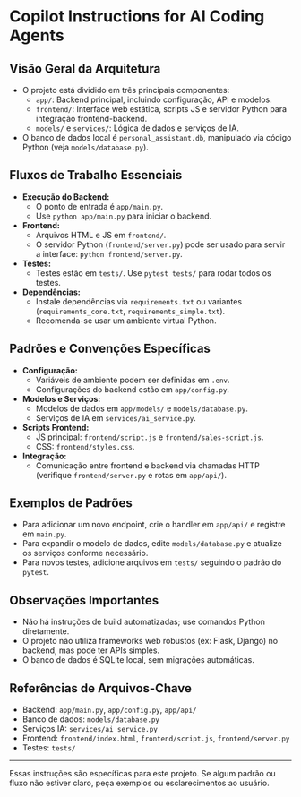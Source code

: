 # Copilot Instructions for AI Coding Agents

## Visão Geral da Arquitetura
- O projeto está dividido em três principais componentes:
  - `app/`: Backend principal, incluindo configuração, API e modelos.
  - `frontend/`: Interface web estática, scripts JS e servidor Python para integração frontend-backend.
  - `models/` e `services/`: Lógica de dados e serviços de IA.
- O banco de dados local é `personal_assistant.db`, manipulado via código Python (veja `models/database.py`).

## Fluxos de Trabalho Essenciais
- **Execução do Backend:**
  - O ponto de entrada é `app/main.py`.
  - Use `python app/main.py` para iniciar o backend.
- **Frontend:**
  - Arquivos HTML e JS em `frontend/`.
  - O servidor Python (`frontend/server.py`) pode ser usado para servir a interface: `python frontend/server.py`.
- **Testes:**
  - Testes estão em `tests/`. Use `pytest tests/` para rodar todos os testes.
- **Dependências:**
  - Instale dependências via `requirements.txt` ou variantes (`requirements_core.txt`, `requirements_simple.txt`).
  - Recomenda-se usar um ambiente virtual Python.

## Padrões e Convenções Específicas
- **Configuração:**
  - Variáveis de ambiente podem ser definidas em `.env`.
  - Configurações do backend estão em `app/config.py`.
- **Modelos e Serviços:**
  - Modelos de dados em `app/models/` e `models/database.py`.
  - Serviços de IA em `services/ai_service.py`.
- **Scripts Frontend:**
  - JS principal: `frontend/script.js` e `frontend/sales-script.js`.
  - CSS: `frontend/styles.css`.
- **Integração:**
  - Comunicação entre frontend e backend via chamadas HTTP (verifique `frontend/server.py` e rotas em `app/api/`).

## Exemplos de Padrões
- Para adicionar um novo endpoint, crie o handler em `app/api/` e registre em `main.py`.
- Para expandir o modelo de dados, edite `models/database.py` e atualize os serviços conforme necessário.
- Para novos testes, adicione arquivos em `tests/` seguindo o padrão do `pytest`.

## Observações Importantes
- Não há instruções de build automatizadas; use comandos Python diretamente.
- O projeto não utiliza frameworks web robustos (ex: Flask, Django) no backend, mas pode ter APIs simples.
- O banco de dados é SQLite local, sem migrações automáticas.

## Referências de Arquivos-Chave
- Backend: `app/main.py`, `app/config.py`, `app/api/`
- Banco de dados: `models/database.py`
- Serviços IA: `services/ai_service.py`
- Frontend: `frontend/index.html`, `frontend/script.js`, `frontend/server.py`
- Testes: `tests/`

---
Essas instruções são específicas para este projeto. Se algum padrão ou fluxo não estiver claro, peça exemplos ou esclarecimentos ao usuário.
